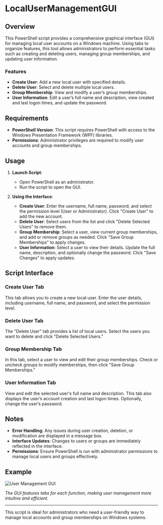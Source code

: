 # LocalUserManagementGUI

## Overview

This PowerShell script provides a comprehensive graphical interface (GUI) for managing local user accounts on a Windows machine. Using tabs to organize features, this tool allows administrators to perform essential tasks such as creating and deleting users, managing group memberships, and updating user information.

### Features
- **Create User**: Add a new local user with specified details.
- **Delete User**: Select and delete multiple local users.
- **Group Membership**: View and modify a user’s group memberships.
- **User Information**: Edit a user’s full name and description, view created and last logon times, and update the password.

## Requirements
- **PowerShell Version**: This script requires PowerShell with access to the Windows Presentation Framework (WPF) libraries.
- **Permissions**: Administrator privileges are required to modify user accounts and group memberships.

## Usage

1. **Launch Script**:
   - Open PowerShell as an administrator.
   - Run the script to open the GUI.

2. **Using the Interface**:
   - **Create User**: Enter the username, full name, password, and select the permission level (User or Administrator). Click "Create User" to add the new account.
   - **Delete User**: Select users from the list and click "Delete Selected Users" to remove them.
   - **Group Membership**: Select a user, view current group memberships, and add or remove groups as needed. Click "Save Group Memberships" to apply changes.
   - **User Information**: Select a user to view their details. Update the full name, description, and optionally change the password. Click "Save Changes" to apply updates.

## Script Interface

### Create User Tab
This tab allows you to create a new local user. Enter the user details, including username, full name, and password, and select the permission level.

### Delete User Tab
The "Delete User" tab provides a list of local users. Select the users you want to delete and click "Delete Selected Users."

### Group Membership Tab
In this tab, select a user to view and edit their group memberships. Check or uncheck groups to modify memberships, then click "Save Group Memberships."

### User Information Tab
View and edit the selected user's full name and description. This tab also displays the user’s account creation and last logon times. Optionally, change the user’s password.

## Notes

- **Error Handling**: Any issues during user creation, deletion, or modification are displayed in a message box.
- **Interface Updates**: Changes to users or groups are immediately reflected in the interface.
- **Permissions**: Ensure PowerShell is run with administrator permissions to manage local users and groups effectively.

## Example

![User Management GUI](images/UserManagementGUI.png)

*The GUI features tabs for each function, making user management more intuitive and efficient.*

---

This script is ideal for administrators who need a user-friendly way to manage local accounts and group memberships on Windows systems.
